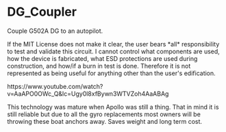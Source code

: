 # DG_Coupler
<p>Couple G502A DG to an autopilot.</p>
<p>If the MIT License does not make it clear, the user bears *all* responsibility to test and validate this circuit.  I cannot control what components are used, how the device is fabricated, what ESD protections are used during construction, and how/if a burn in test is done.  Therefore it is not represented as being useful for anything other than the user's edification.</p>
https://www.youtube.com/watch?v=AaAPO0OWc_Q&lc=Ugy0l8xfBywn3WTVZoh4AaABAg
<p>This technology was mature when Apollo was still a thing.  That in mind it is still reliable but due to all the gyro replacements most owners will be throwing these boat anchors away.  Saves weight and long term cost.</p>
